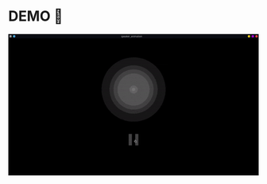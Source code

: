 # DEMO 🥳

![](https://github.com/acromondx/flutter_animation_experiments/blob/main/speaker_animation/ezgif-5-774b0d4900.gif)
